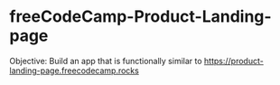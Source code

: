 # freeCodeCamp-Product-Landing-page
Objective: Build an app that is functionally similar to https://product-landing-page.freecodecamp.rocks
